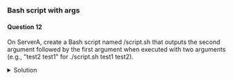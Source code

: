 ### Bash script with args

#### Question 12

On ServerA, create a Bash script named /script.sh that outputs the second argument followed by the first argument when executed with two arguments
(e.g., "test2 test1" for ./script.sh test1 test2).


<details><summary>Solution</summary>

1. Create the following script "/script.sh":
```
    #!/bin/bash

    if [ $# -eq 2 ];  
      then  echo "$2 $1"
    else  
      echo "Usage: $0 argument1 argument2"  
      exit 1
    fi
```

2. Make the script executable by running:
```
$ sudo chmod +x /script.sh
```

3. Verify by running:
```
$ ./script.sh test1 test2
```

This will output "test2 test1" in the terminal.


Explanation:  

```
if [ $# -eq 2 ]  
```

This line checks if the script received exactly two arguments using the $# special variable that holds the number of arguments passed.



    ```
    echo "$2 $1"
    ```

If two arguments are provided, this line prints the second argument followed by a space and then the first argument.

    ```
    else
    ```
If not exactly two arguments are provided, the script displays a usage message and exits with an error code (1).  
$0: This refers to the script's filename itself.



   This script handles errors by informing the user about the expected number of arguments.

</details>

